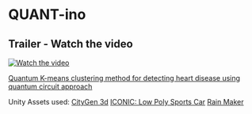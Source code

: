 # QUANT-ino
## Trailer - Watch the video
[![Watch the video](https://img.youtube.com/vi/NgQx6_UBVuQ/maxresdefault.jpg)](https://www.youtube.com/watch?v=NgQx6_UBVuQ)

[Quantum K-means clustering method for detecting heart disease using quantum circuit approach](https://doi.org/10.1007/s00500-022-07200-x)

Unity Assets used:
[CityGen 3d](https://assetstore.unity.com/auth/login?redirect_to=%2Fpackages%2Ftools%2Fterrain%2Fcitygen3d-162468)
[ICONIC: Low Poly Sports Car](https://assetstore.unity.com/packages/3d/vehicles/land/iconic-low-poly-sports-car-free-vol-02-281765)
[Rain Maker](https://assetstore.unity.com/packages/vfx/particles/environment/rain-maker-2d-and-3d-rain-particle-system-for-unity-34938)
